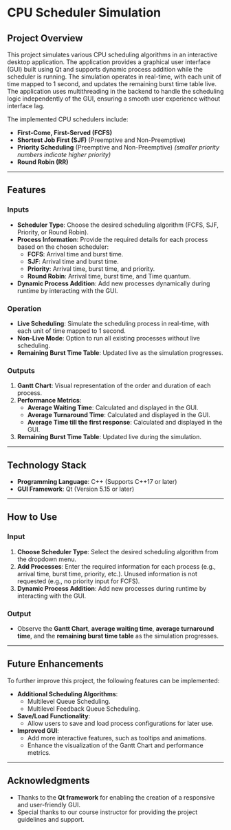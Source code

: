# CPU Scheduler Simulation

## Project Overview

This project simulates various CPU scheduling algorithms in an interactive desktop application. The application provides a graphical user interface (GUI) built using Qt and supports dynamic process addition while the scheduler is running. The simulation operates in real-time, with each unit of time mapped to 1 second, and updates the remaining burst time table live. The application uses multithreading in the backend to handle the scheduling logic independently of the GUI, ensuring a smooth user experience without interface lag.

The implemented CPU schedulers include:
- **First-Come, First-Served (FCFS)**
- **Shortest Job First (SJF)** (Preemptive and Non-Preemptive)
- **Priority Scheduling** (Preemptive and Non-Preemptive) *(smaller priority numbers indicate higher priority)*
- **Round Robin (RR)**

---

## Features

### Inputs
- **Scheduler Type**: Choose the desired scheduling algorithm (FCFS, SJF, Priority, or Round Robin).
- **Process Information**: Provide the required details for each process based on the chosen scheduler:
  - **FCFS**: Arrival time and burst time.
  - **SJF**: Arrival time and burst time.
  - **Priority**: Arrival time, burst time, and priority.
  - **Round Robin**: Arrival time, burst time, and Time quantum.
- **Dynamic Process Addition**: Add new processes dynamically during runtime by interacting with the GUI.

### Operation
- **Live Scheduling**: Simulate the scheduling process in real-time, with each unit of time mapped to 1 second.
- **Non-Live Mode**: Option to run all existing processes without live scheduling.
- **Remaining Burst Time Table**: Updated live as the simulation progresses.

### Outputs
1. **Gantt Chart**: Visual representation of the order and duration of each process.
2. **Performance Metrics**:
   - **Average Waiting Time**: Calculated and displayed in the GUI.
   - **Average Turnaround Time**: Calculated and displayed in the GUI.
   - **Average Time till the first response**: Calculated and displayed in the GUI.
3. **Remaining Burst Time Table**: Updated live during the simulation.

---

## Technology Stack

- **Programming Language**: C++ (Supports C++17 or later)
- **GUI Framework**: Qt (Version 5.15 or later)

---

## How to Use

### Input
1. **Choose Scheduler Type**: Select the desired scheduling algorithm from the dropdown menu.
2. **Add Processes**: Enter the required information for each process (e.g., arrival time, burst time, priority, etc.). Unused information is not requested (e.g., no priority input for FCFS).
3. **Dynamic Process Addition**: Add new processes during runtime by interacting with the GUI.

### Output
- Observe the **Gantt Chart**, **average waiting time**, **average turnaround time**, and the **remaining burst time table** as the simulation progresses.

---

## Future Enhancements

To further improve this project, the following features can be implemented:
- **Additional Scheduling Algorithms**:
  - Multilevel Queue Scheduling.
  - Multilevel Feedback Queue Scheduling.
- **Save/Load Functionality**:
  - Allow users to save and load process configurations for later use.
- **Improved GUI**:
  - Add more interactive features, such as tooltips and animations.
  - Enhance the visualization of the Gantt Chart and performance metrics.

---

## Acknowledgments

- Thanks to the **Qt framework** for enabling the creation of a responsive and user-friendly GUI.
- Special thanks to our course instructor for providing the project guidelines and support.
